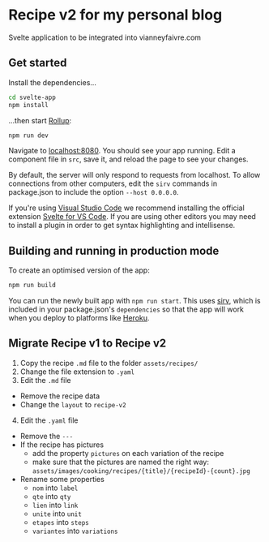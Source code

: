 # Recipe v2 for my personal blog

Svelte application to be integrated into vianneyfaivre.com

## Get started

Install the dependencies...

```bash
cd svelte-app
npm install
```

...then start [Rollup](https://rollupjs.org):

```bash
npm run dev
```

Navigate to [localhost:8080](http://localhost:8080). You should see your app running. Edit a component file in `src`, save it, and reload the page to see your changes.

By default, the server will only respond to requests from localhost. To allow connections from other computers, edit the `sirv` commands in package.json to include the option `--host 0.0.0.0`.

If you're using [Visual Studio Code](https://code.visualstudio.com/) we recommend installing the official extension [Svelte for VS Code](https://marketplace.visualstudio.com/items?itemName=svelte.svelte-vscode). If you are using other editors you may need to install a plugin in order to get syntax highlighting and intellisense.

## Building and running in production mode

To create an optimised version of the app:

```bash
npm run build
```

You can run the newly built app with `npm run start`. This uses [sirv](https://github.com/lukeed/sirv), which is included in your package.json's `dependencies` so that the app will work when you deploy to platforms like [Heroku](https://heroku.com).

## Migrate Recipe v1 to Recipe v2

1. Copy the recipe `.md` file to the folder `assets/recipes/`
2. Change the file extension to `.yaml`
3. Edit the `.md` file
  - Remove the recipe data
  - Change the `layout` to `recipe-v2`
4. Edit the `.yaml` file
  - Remove the `---` 
  - If the recipe has pictures
    - add the property `pictures` on each variation of the recipe
    - make sure that the pictures are named the right way: `assets/images/cooking/recipes/{title}/{recipeId}-{count}.jpg`
  - Rename some properties
    - `nom` into `label`
    - `qte` into `qty`
    - `lien` into `link`
    - `unite` into `unit`
    - `etapes` into `steps`
    - `variantes` into `variations`